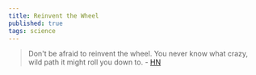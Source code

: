 ```yaml
---
title: Reinvent the Wheel
published: true
tags: science
---
```

> Don't be afraid to reinvent the wheel. You never know what crazy, wild path it might roll you down to. - [HN](https://news.ycombinator.com/item?id=44083467)
